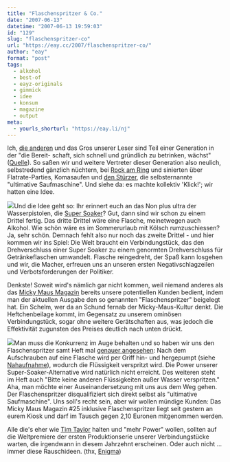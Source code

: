```yaml
---
title: "Flaschenspritzer & Co."
date: "2007-06-13"
datetime: "2007-06-13 19:59:03"
id: "129"
slug: "flaschenspritzer-co"
url: "https://eay.cc/2007/flaschenspritzer-co/"
author: "eay"
format: "post"
tags:
  - alkohol
  - best-of
  - eayz-originals
  - gimmick
  - idee
  - konsum
  - magazine
  - output
meta:
  - yourls_shorturl: "https://eay.li/nj"
---
```


Ich, [die anderen](http://eay.cc/artikel/writingforce/) und das Gros unserer Leser sind Teil einer Generation in der "die Bereit- schaft, sich schnell und gründlich zu betrinken, wächst" ([Quelle](http://www.sueddeutsche.de/gesundheit/artikel/352/118220/)). So saßen wir und weitere Vertreter dieser Generation also neulich, selbstredend gänzlich nüchtern, bei [Rock am Ring](//eay.cc/2007/rock-am-ring-2007/) und sinierten über Flatrate-Parties, Komasaufen und [den Stürzer](http://www.stuerzer-online.de/), die selbsternannte "ultimative Saufmaschine". Und siehe da: es machte kollektiv 'Klick!'; wir hatten eine Idee.

[![](/uploads/2007/wodkawaffe_klein.gif)](//eay.cc/uploads/2007/wodkawaffe.jpg)Und die Idee geht so: Ihr erinnert euch an das Non plus ultra der Wasserpistolen, die [Super Soaker](http://en.wikipedia.org/wiki/Super_Soaker)? Gut, dann sind wir schon zu einem Drittel fertig. Das dritte Drittel wäre eine Flasche, meinetwegen auch Alkohol. Wie schön wäre es im Sommerurlaub mit Kölsch rumzuschiessen? Ja, sehr schön. Demnach fehlt also nur noch das zweite Drittel - und hier kommen wir ins Spiel: Die Welt braucht ein Verbindungstück, das den Drehverschluss einer Super Soaker zu einem genormten Drehverschluss für Getränkeflaschen umwandelt. Flasche reingedreht, der Spaß kann losgehen und wir, die Macher, erfreuen uns an unseren ersten Negativschlagzeilen und Verbotsforderungen der Politiker.

Denkste! Soweit wird's nämlich gar nicht kommen, weil niemand anderes als das [Micky Maus Magazin](http://de.wikipedia.org/wiki/Micky_Maus_(Zeitschrift)) bereits unsere potentiellen Kunden bedient, indem man der aktuellen Ausgabe den so genannten "Flaschenspritzer" beigelegt hat. Ein Schelm, wer da an Schund fernab der Micky-Maus-Kultur denkt. Die Heftchenbeilage kommt, im Gegensatz zu unserem ominösen Verbindungstück, sogar ohne weitere Gerätschaften aus, was jedoch die Effektivität zugunsten des Preises deutlich nach unten drückt.

![](/uploads/2007/flaschenspritzer.jpg)Man muss die Konkurrenz im Auge behalten und so haben wir uns den Flaschenspritzer samt Heft mal [genauer angesehen](http://www.flickr.com/photos/eay/544112970/): Nach dem Aufschrauben auf eine Flasche wird per Griff hin- und hergepumpt (siehe [Nahaufnahme](http://www.flickr.com/photos/eay/544113072/in/photostream/)), wodurch die Flüssigkeit verspritzt wird. Die Power unserer Super-Soaker-Alternative wird natürlich nicht erreicht. Des weiteren steht im Heft auch "Bitte keine anderen Flüssigkeiten außer Wasser verspritzen." Aha, man möchte einer Auseinandersetzung mit uns aus dem Weg gehen. Der Flaschenspritzer disqualifiziert sich direkt selbst als "ultimative Saufmaschine". Uns soll's recht sein, aber wir wollen mündige Kunden: Das Micky Maus Magazin #25 inklusive Flaschenspritzer liegt seit gestern an eurem Kiosk und darf im Tausch gegen 2,10 Euronen mitgenommen werden.

Alle die's eher wie [Tim Taylor](http://en.wikipedia.org/wiki/Tim_Taylor_%28fictional_character%29) halten und "mehr Power" wollen, sollten auf die Weltpremiere der ersten Produktionserie unserer Verbindungstücke warten, die irgendwann in diesem Jahrzehnt erscheinen. Oder auch nicht ... immer diese Rauschideen. (thx, [Enigma](http://eay.cc/board/read.php?f=1&i=24831&t=24831))
